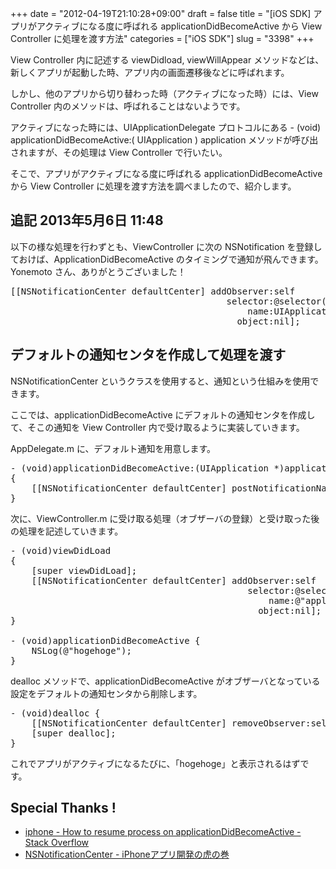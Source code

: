 +++
date = "2012-04-19T21:10:28+09:00"
draft = false
title = "[iOS SDK] アプリがアクティブになる度に呼ばれる applicationDidBecomeActive から View Controller に処理を渡す方法"
categories = ["iOS SDK"]
slug = "3398"
+++

View Controller 内に記述する viewDidload, viewWillAppear メソッドなどは、新しくアプリが起動した時、アプリ内の画面遷移後などに呼ばれます。

しかし、他のアプリから切り替わった時（アクティブになった時）には、View Controller 内のメソッドは、呼ばれることはないようです。

アクティブになった時には、UIApplicationDelegate プロトコルにある - (void) applicationDidBecomeActive:( UIApplication ) application メソッドが呼び出されますが、その処理は View Controller で行いたい。

そこで、アプリがアクティブになる度に呼ばれる applicationDidBecomeActive から View Controller に処理を渡す方法を調べましたので、紹介します。

<h2>追記 2013年5月6日 11:48</h2>

以下の様な処理を行わずとも、ViewController に次の NSNotification を登録しておけば、ApplicationDidBecomeActive のタイミングで通知が飛んできます。Yonemoto さん、ありがとうございました！

<pre class="prettyprint">[[NSNotificationCenter defaultCenter] addObserver:self
                                         selector:@selector(applicationDidBecomeActive)
                                             name:UIApplicationDidBecomeActiveNotification
                                           object:nil];
</pre>

<h2>デフォルトの通知センタを作成して処理を渡す</h2>

NSNotificationCenter というクラスを使用すると、通知という仕組みを使用できます。

ここでは、applicationDidBecomeActive にデフォルトの通知センタを作成して、そこの通知を View Controller 内で受け取るように実装していきます。

AppDelegate.m に、デフォルト通知を用意します。

<pre class="prettyprint">
- (void)applicationDidBecomeActive:(UIApplication *)application
{
    [[NSNotificationCenter defaultCenter] postNotificationName:@&quot;applicationDidBecomeActive&quot; object:nil];
}
</pre>

次に、ViewController.m に受け取る処理（オブザーバの登録）と受け取った後の処理を記述していきます。

<pre class="prettyprint">
- (void)viewDidLoad
{
    [super viewDidLoad];
    [[NSNotificationCenter defaultCenter] addObserver:self 
                                             selector:@selector(applicationDidBecomeActive)
                                                 name:@&quot;applicationDidBecomeActive&quot;
                                               object:nil];
}

- (void)applicationDidBecomeActive {
    NSLog(@&quot;hogehoge&quot;);
}
</pre>

dealloc メソッドで、applicationDidBecomeActive がオブザーバとなっている設定をデフォルトの通知センタから削除します。

<pre class="prettyprint">
- (void)dealloc {
    [[NSNotificationCenter defaultCenter] removeObserver:self name:@&quot;applicationDidBecomeActive&quot; object:nil];
    [super dealloc];   
}
</pre>

これでアプリがアクティブになるたびに、「hogehoge」と表示されるはずです。

<h2>Special Thanks !</h2>

<ul><li><a href="http://stackoverflow.com/questions/6075545/how-to-resume-process-on-applicationdidbecomeactive" target="_blank">iphone - How to resume process on applicationDidBecomeActive - Stack Overflow</a></li>
<li><a href="http://iphone-tora.sakura.ne.jp/nsnotificationcenter.html" target="_blank">NSNotificationCenter - iPhoneアプリ開発の虎の巻</a></li></ul>
